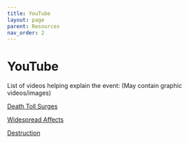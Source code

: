 ```yaml
---
title: YouTube
layout: page
parent: Resources
nav_order: 2
---
```


# YouTube

List of videos helping explain the event:
(May contain graphic videos/images)

[Death Toll Surges]((https://www.youtube.com/watch?v=zKGmCy_OUgI))

[Widespread Affects]((https://www.youtube.com/watch?v=3EKpuVedMO0))

[Destruction]((https://www.youtube.com/watch?v=JYm-GatZwxA))
